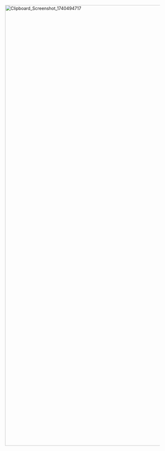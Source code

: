 <img width="1432" alt="Clipboard_Screenshot_1740494717" src="https://github.com/user-attachments/assets/8886be6f-336d-4300-869b-02f3d70390ef" />
